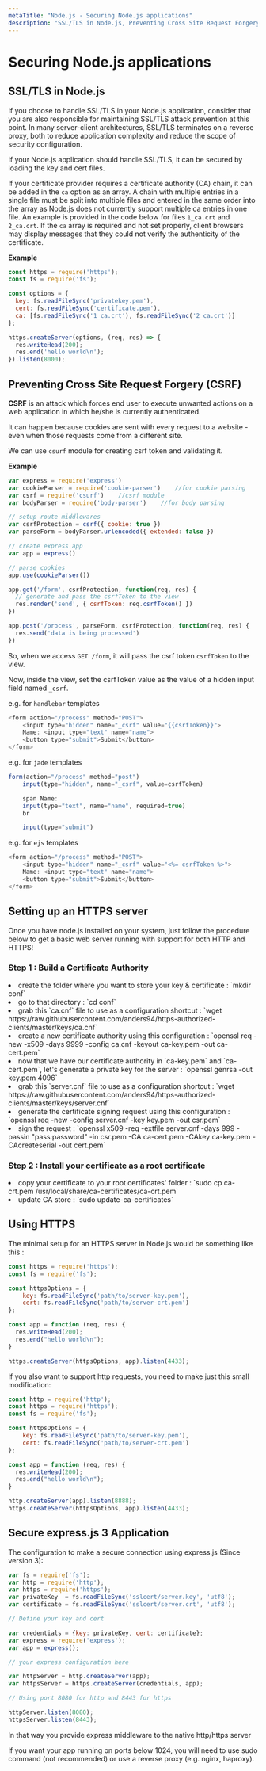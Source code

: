 ```yaml
---
metaTitle: "Node.js - Securing Node.js applications"
description: "SSL/TLS in Node.js, Preventing Cross Site Request Forgery (CSRF), Setting up an HTTPS server, Using HTTPS, Secure express.js 3 Application"
---
```


# Securing Node.js applications




## SSL/TLS in Node.js


If you choose to handle SSL/TLS in your Node.js application, consider that you are also responsible for maintaining SSL/TLS attack prevention at this point. In many server-client architectures, SSL/TLS terminates on a reverse proxy, both to reduce application complexity and reduce the scope of security configuration.

If your Node.js application should handle SSL/TLS, it can be secured by loading the key and cert files.

If your certificate provider requires a certificate authority (CA) chain, it can be added in the `ca` option as an array. A chain with multiple entries in a single file must be split into multiple files and entered in the same order into the array as Node.js does not currently support multiple ca entries in one file. An example is provided in the code below for files `1_ca.crt` and `2_ca.crt`. If the `ca` array is required and not set properly, client browsers may display messages that they could not verify the authenticity of the certificate.

**Example**

```js
const https = require('https');
const fs = require('fs');

const options = {
  key: fs.readFileSync('privatekey.pem'),
  cert: fs.readFileSync('certificate.pem'),
  ca: [fs.readFileSync('1_ca.crt'), fs.readFileSync('2_ca.crt')]
};

https.createServer(options, (req, res) => {
  res.writeHead(200);
  res.end('hello world\n');
}).listen(8000);

```



## Preventing Cross Site Request Forgery (CSRF)


**CSRF** is an attack which forces end user to execute unwanted actions on a web application in which he/she is currently authenticated.

It can happen because cookies are sent with every request to a website - even when those requests come from a different site.

We can use `csurf` module for creating csrf token and validating it.

**Example**

```js
var express = require('express')
var cookieParser = require('cookie-parser')    //for cookie parsing
var csrf = require('csurf')    //csrf module
var bodyParser = require('body-parser')    //for body parsing

// setup route middlewares
var csrfProtection = csrf({ cookie: true })
var parseForm = bodyParser.urlencoded({ extended: false })

// create express app
var app = express()

// parse cookies
app.use(cookieParser())

app.get('/form', csrfProtection, function(req, res) {
  // generate and pass the csrfToken to the view
  res.render('send', { csrfToken: req.csrfToken() })
})

app.post('/process', parseForm, csrfProtection, function(req, res) {
  res.send('data is being processed')
})

```

So, when we access `GET /form`, it will pass the csrf token `csrfToken` to the view.

Now, inside the view, set the csrfToken value as the value of a hidden input field named `_csrf`.

e.g. for `handlebar` templates

```js
<form action="/process" method="POST">
    <input type="hidden" name="_csrf" value="{{csrfToken}}">
    Name: <input type="text" name="name">
    <button type="submit">Submit</button>
</form>

```

e.g. for `jade` templates

```js
form(action="/process" method="post")
    input(type="hidden", name="_csrf", value=csrfToken)

    span Name:
    input(type="text", name="name", required=true)
    br

    input(type="submit")

```

e.g. for `ejs` templates

```js
<form action="/process" method="POST">
    <input type="hidden" name="_csrf" value="<%= csrfToken %>">
    Name: <input type="text" name="name">
    <button type="submit">Submit</button>
</form>

```



## Setting up an HTTPS server


Once you have node.js installed on your system, just follow the procedure below to get a basic web server running with support for both HTTP and HTTPS!

### Step 1 : Build a Certificate Authority

<li>
create the folder where you want to store your key & certificate :
`mkdir conf`
</li>

<li>
go to that directory :
`cd conf`
</li>

<li>
grab this `ca.cnf` file to use as a configuration shortcut :
`wget https://raw.githubusercontent.com/anders94/https-authorized-clients/master/keys/ca.cnf`
</li>

<li>
create a new certificate authority using this configuration :
`openssl req -new -x509 -days 9999 -config ca.cnf -keyout ca-key.pem -out ca-cert.pem`
</li>

<li>
now that we have our certificate authority in `ca-key.pem` and `ca-cert.pem`, let's generate a private key for the server :
`openssl genrsa -out key.pem 4096`
</li>

<li>
grab this `server.cnf` file to use as a configuration shortcut :
`wget https://raw.githubusercontent.com/anders94/https-authorized-clients/master/keys/server.cnf`
</li>

<li>
generate the certificate signing request using this configuration :
`openssl req -new -config server.cnf -key key.pem -out csr.pem`
</li>

<li>
sign the request :
`openssl x509 -req -extfile server.cnf -days 999 -passin "pass:password" -in csr.pem -CA ca-cert.pem -CAkey ca-key.pem -CAcreateserial -out cert.pem`
</li>

### Step 2 : Install your certificate as a root certificate

<li>
copy your certificate to your root certificates' folder :
`sudo cp ca-crt.pem /usr/local/share/ca-certificates/ca-crt.pem`
</li>

<li>
update CA store :
`sudo update-ca-certificates`
</li>



## Using HTTPS


The minimal setup for an HTTPS server in Node.js would be something like this :

```js
const https = require('https');
const fs = require('fs');

const httpsOptions = {
    key: fs.readFileSync('path/to/server-key.pem'),
    cert: fs.readFileSync('path/to/server-crt.pem')
};

const app = function (req, res) {
  res.writeHead(200);
  res.end("hello world\n");
}

https.createServer(httpsOptions, app).listen(4433);

```

If you also want to support http requests, you need to make just this small modification:

```js
const http = require('http');
const https = require('https');
const fs = require('fs');

const httpsOptions = {
    key: fs.readFileSync('path/to/server-key.pem'),
    cert: fs.readFileSync('path/to/server-crt.pem')
};

const app = function (req, res) {
  res.writeHead(200);
  res.end("hello world\n");
}

http.createServer(app).listen(8888);
https.createServer(httpsOptions, app).listen(4433);

```



## Secure express.js 3 Application


The configuration to make a secure connection using express.js (Since version 3):

```js
var fs = require('fs');
var http = require('http');
var https = require('https');
var privateKey  = fs.readFileSync('sslcert/server.key', 'utf8');
var certificate = fs.readFileSync('sslcert/server.crt', 'utf8');

// Define your key and cert

var credentials = {key: privateKey, cert: certificate};
var express = require('express');
var app = express();

// your express configuration here

var httpServer = http.createServer(app);
var httpsServer = https.createServer(credentials, app);

// Using port 8080 for http and 8443 for https 

httpServer.listen(8080);
httpsServer.listen(8443);

```

In that way you provide express middleware to the native http/https server

If you want your app running on ports below 1024, you will need to use sudo command (not recommended) or use a reverse proxy (e.g. nginx, haproxy).

